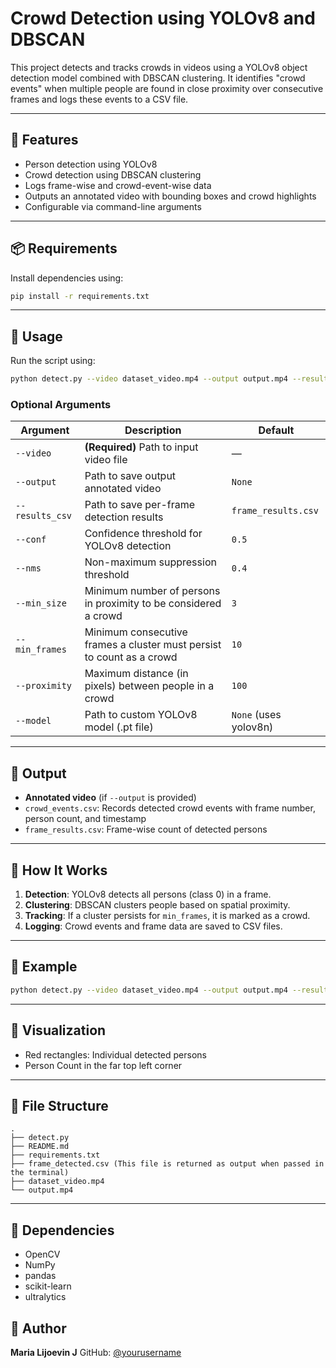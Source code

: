 # Crowd Detection using YOLOv8 and DBSCAN

This project detects and tracks crowds in videos using a YOLOv8 object detection model combined with DBSCAN clustering. It identifies "crowd events" when multiple people are found in close proximity over consecutive frames and logs these events to a CSV file.

---

## 📌 Features

- Person detection using YOLOv8
- Crowd detection using DBSCAN clustering
- Logs frame-wise and crowd-event-wise data
- Outputs an annotated video with bounding boxes and crowd highlights
- Configurable via command-line arguments

---

## 📦 Requirements

Install dependencies using:

```bash
pip install -r requirements.txt
````

---

## 🚀 Usage

Run the script using:

```bash
python detect.py --video dataset_video.mp4 --output output.mp4 --results_csv frame_detected.csv
```

### Optional Arguments

| Argument        | Description                                                           | Default               |
| --------------- | --------------------------------------------------------------------- | --------------------- |
| `--video`       | **(Required)** Path to input video file                               | —                     |
| `--output`      | Path to save output annotated video                                   | `None`                |
| `--results_csv` | Path to save per-frame detection results                              | `frame_results.csv`   |
| `--conf`        | Confidence threshold for YOLOv8 detection                             | `0.5`                 |
| `--nms`         | Non-maximum suppression threshold                                     | `0.4`                 |
| `--min_size`    | Minimum number of persons in proximity to be considered a crowd       | `3`                   |
| `--min_frames`  | Minimum consecutive frames a cluster must persist to count as a crowd | `10`                  |
| `--proximity`   | Maximum distance (in pixels) between people in a crowd                | `100`                 |
| `--model`       | Path to custom YOLOv8 model (.pt file)                                | `None` (uses yolov8n) |

---

## 📝 Output

* **Annotated video** (if `--output` is provided)
* `crowd_events.csv`: Records detected crowd events with frame number, person count, and timestamp
* `frame_results.csv`: Frame-wise count of detected persons

---

## 🧠 How It Works

1. **Detection**: YOLOv8 detects all persons (class 0) in a frame.
2. **Clustering**: DBSCAN clusters people based on spatial proximity.
3. **Tracking**: If a cluster persists for `min_frames`, it is marked as a crowd.
4. **Logging**: Crowd events and frame data are saved to CSV files.

---

## 📂 Example

```bash
python detect.py --video dataset_video.mp4 --output output.mp4 --results_csv frame_detected.csv
```

---

## 📸 Visualization

* Red rectangles: Individual detected persons
* Person Count in the far top left corner

---

## 📁 File Structure

```
.
├── detect.py
├── README.md
├── requirements.txt
├── frame_detected.csv (This file is returned as output when passed in the terminal)
├── dataset_video.mp4
└── output.mp4
```

---

## 🧩 Dependencies

* OpenCV
* NumPy
* pandas
* scikit-learn
* ultralytics



## 👤 Author

**Maria Lijoevin J**
GitHub: [@yourusername](https://github.com/marialijoevinj905)
